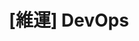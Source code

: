 ---
title: "[維運] DevOps"
menu:
  sidebar:
    name: "[維運] DevOps"
    identifier: devops
    weight: 300
---